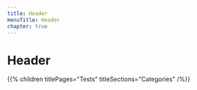 ```yaml
---
title: Header
menuTitle: Header
chapter: true
---
```


# Header

{{% children titlePages="Tests" titleSections="Categories" /%}}